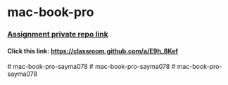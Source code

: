 # mac-book-pro
### [Assignment private repo link](https://classroom.github.com/a/E9h_8Kef)
#### Click this link: https://classroom.github.com/a/E9h_8Kef
#   m a c - b o o k - p r o - s a y m a 0 7 8  
 #   m a c - b o o k - p r o - s a y m a 0 7 8  
 #   m a c - b o o k - p r o - s a y m a 0 7 8  
 
